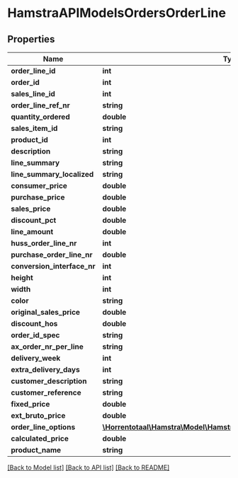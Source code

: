 # HamstraAPIModelsOrdersOrderLine

## Properties
Name | Type | Description | Notes
------------ | ------------- | ------------- | -------------
**order_line_id** | **int** |  | [optional] 
**order_id** | **int** |  | [optional] 
**sales_line_id** | **int** |  | [optional] 
**order_line_ref_nr** | **string** |  | [optional] 
**quantity_ordered** | **double** |  | [optional] 
**sales_item_id** | **string** |  | [optional] 
**product_id** | **int** |  | [optional] 
**description** | **string** |  | [optional] 
**line_summary** | **string** |  | [optional] 
**line_summary_localized** | **string** |  | [optional] 
**consumer_price** | **double** |  | [optional] 
**purchase_price** | **double** |  | [optional] 
**sales_price** | **double** |  | [optional] 
**discount_pct** | **double** |  | [optional] 
**line_amount** | **double** |  | [optional] 
**huss_order_line_nr** | **int** |  | [optional] 
**purchase_order_line_nr** | **double** |  | [optional] 
**conversion_interface_nr** | **int** |  | [optional] 
**height** | **int** |  | [optional] 
**width** | **int** |  | [optional] 
**color** | **string** |  | [optional] 
**original_sales_price** | **double** |  | [optional] 
**discount_hos** | **double** |  | [optional] 
**order_id_spec** | **string** |  | [optional] 
**ax_order_nr_per_line** | **string** |  | [optional] 
**delivery_week** | **int** |  | [optional] 
**extra_delivery_days** | **int** |  | [optional] 
**customer_description** | **string** |  | [optional] 
**customer_reference** | **string** |  | [optional] 
**fixed_price** | **double** |  | [optional] 
**ext_bruto_price** | **double** |  | [optional] 
**order_line_options** | [**\Horrentotaal\Hamstra\Model\HamstraAPIModelsOrdersOrderLineOption[]**](HamstraAPIModelsOrdersOrderLineOption.md) |  | [optional] 
**calculated_price** | **double** |  | [optional] 
**product_name** | **string** |  | [optional] 

[[Back to Model list]](../README.md#documentation-for-models) [[Back to API list]](../README.md#documentation-for-api-endpoints) [[Back to README]](../README.md)


